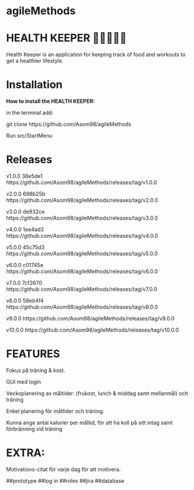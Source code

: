 # agileMethods
# HEALTH KEEPER 🥩🥑🥦🍐🍓

<p>Health Keeper is an application for keeping track of food and workouts to get a healthier lifestyle.</p>

# Installation
<p><b>How to install the HEALTH KEEPER:</b></p>
<p>in the terminal add: </p>
<p>git clone https://github.com/Asom98/agileMethods</p>
<p>Run src/StartMenu</p>


# Releases
<p>v1.0.0 38e5de1 https://github.com/Asom98/agileMethods/releases/tag/v1.0.0</p>
<p>v2.0.0 698b25b https://github.com/Asom98/agileMethods/releases/tag/v2.0.0</p>
<p>v3.0.0 de932ce https://github.com/Asom98/agileMethods/releases/tag/v3.0.0</p>
<p>v4.0.0 1ee4ad3 https://github.com/Asom98/agileMethods/releases/tag/v4.0.0</p>
<p>v5.0.0 45c75d3 https://github.com/Asom98/agileMethods/releases/tag/v5.0.0</p>
<p>v6.0.0 c01745e https://github.com/Asom98/agileMethods/releases/tag/v6.0.0</p>
<p>v7.0.0 7cf2670 https://github.com/Asom98/agileMethods/releases/tag/v7.0.0</p>
<p>v8.0.0 58eb4f4 https://github.com/Asom98/agileMethods/releases/tag/v8.0.0</p>
<p>v9.0.0         https://github.com/Asom98/agileMethods/releases/tag/v9.0.0</p>
<p>v10.0.0        https://github.com/Asom98/agileMethods/releases/tag/v10.0.0</p>


# FEATURES

Fokus på träning & kost.

GUI med login

Veckoplanering av måltider: (frukost, lunch & middag samt mellanmål) och träning

Enkel planering för måltider och träning.

Kunna ange antal kalorier per måltid, för att ha koll på sitt intag samt förbränning vid träning


# EXTRA:

Motivations-citat för varje dag för att motivera.

##prototype
##log in
##roles
##jira
##database